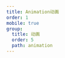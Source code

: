```yaml
---
title: Animation动画
order: 1
mobile: true
group:
  title: 动画
  order: 5
  path: animation
---
```


<code src="../demo/AnimationElement.tsx"></code>
<API src="../src/AnimationElement.tsx"></API>
